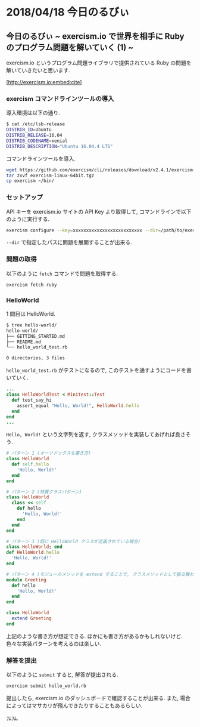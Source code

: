 # 2018/04/18 今日のるびぃ

## 今日のるびぃ ~ exercism.io で世界を相手に Ruby のプログラム問題を解いていく (1) ~

exercism.io というプログラム問題ライブラリで提供されている Ruby の問題を解いていきたいと思います.

[http://exercism.io:embed:cite]

### exercism コマンドラインツールの導入

導入環境は以下の通り.

```sh
$ cat /etc/lsb-release 
DISTRIB_ID=Ubuntu
DISTRIB_RELEASE=16.04
DISTRIB_CODENAME=xenial
DISTRIB_DESCRIPTION="Ubuntu 16.04.4 LTS"
```

コマンドラインツールを導入.

```sh
wget https://github.com/exercism/cli/releases/download/v2.4.1/exercism-linux-64bit.tgz
tar zxvf exercism-linux-64bit.tgz
cp exercism ~/bin/
```

### セットアップ

API キーを exercism.io サイトの API Key より取得して, コマンドラインで以下のように実行する.

```sh
exercism configure --key=xxxxxxxxxxxxxxxxxxxxxxxxxx --dir=/path/to/exercism
```

`--dir` で指定したパスに問題を展開することが出来る.

### 問題の取得

以下のように `fetch` コマンドで問題を取得する.

```ruby
exercism fetch ruby
```

### HelloWorld

1 問目は HelloWorld. 

```sh
$ tree hello-world/
hello-world/
├── GETTING_STARTED.md
├── README.md
└── hello_world_test.rb

0 directories, 3 files
```

`hello_world_test.rb` がテストになるので, このテストを通すようにコードを書いていく.

```ruby
...
class HelloWorldTest < Minitest::Test
  def test_say_hi
    assert_equal "Hello, World!", HelloWorld.hello
  end
end
...
```

`Hello, World!` という文字列を返す, クラスメソッドを実装してあげれば良さそう.

```ruby
# パターン 1 (オーソドックスな書き方)
class HelloWorld
  def self.hello
    'Hello, World!'
  end
end

# パターン 2 (特異クラスパターン)
class HelloWorld
  class << self
    def hello
      'Hello, World!'
    end
  end
end

# パターン 3 (既に HelloWorld クラスが定義されている場合)
class HelloWorld; end
def HelloWorld.hello
  'Hello, World!'
end

# パターン 4 (モジュールメソッドを extend することで, クラスメソッドとして振る舞わせることが可能)
module Greeting
  def hello
    'Hello, World!'
  end
end

class HelloWorld
  extend Greeting
end
```

上記のような書き方が想定できる. ほかにも書き方があるかもしれないけど. 色々な実装パターンを考えるのは楽しい.

### 解答を提出

以下のように `submit` すると, 解答が提出される.

```sh
exercism submit hello_world.rb
```

提出したら, exercism.io のダッシュボードで確認することが出来る. また, 場合によってはマサカリが飛んできたりすることもあるらしい.

ﾌﾑﾌﾑ.
